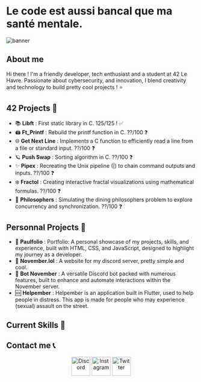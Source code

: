 # Le code est aussi bancal que ma santé mentale.
![banner](https://github.com/user-attachments/assets/28900d56-72e9-4e1b-8aa3-1cf1d912b1ad)

## About me 

Hi there ! I'm a friendly developer, tech enthusiast and a student at 42 Le Havre. Passionate about cybersecurity, and innovation, I blend creativity and technology to build pretty cool projects ! ⭐

## 42 Projects 🏫

- 📚 **Libft** : First static library in C. 125/125 ! ✅
- 🖨️ **Ft_Printf** : Rebuild the printf function in C. ??/100 ❓
- 🌐 **Get Next Line** : Implements a C function to efficiently read a line from a file or standard input. ??/100 ❓
- 🪐 **Push Swap** : Sorting algorithm in C. ??/100 ❓
- ✨ **Pipex** : Recreating the Unix pipeline (|) to chain command outputs and inputs. ??/100 ❓
- ❄️ **Fractol** : Creating interactive fractal visualizations using mathematical formulas. ??/100 ❓
- 💫 **Philosophers** : Simulating the dining philosophers problem to explore concurrency and synchronization. ??/100 ❓

## Personnal Projects 📁 

- 💭 **Paulfolio** : Portfolio: A personal showcase of my projects, skills, and experience, built with HTML, CSS, and JavaScript, designed to highlight my journey as a developer.
- 🍂 **November.lol** : A website for my discord server, pretty simple and cool.
- 🤖 **Bot November** : A versatile Discord bot packed with numerous features, built to enhance and automate interactions within the November server.
- 🆘 **Helpember** : Helpember is an application built in Flutter, used to help people in distress. This app is made for people who may experience (sexual) assault on the street.

## Current Skills 🧠

<p align="center">


</p>

## Contact me 📞

<p align="center">
  <a href="https://www.discord.gg/november"><img src="https://camo.githubusercontent.com/1f41c708a67233512bef2bb4600f9bed1bd0bff23a77a1a74130294d2f5a62a8/68747470733a2f2f736b696c6c69636f6e732e6465762f69636f6e733f693d646973636f7264" alt="Discord" width="50" /></a>
  <a href="https://www.instagram.com/iampaulux"><img src="https://camo.githubusercontent.com/b6eef9807c0db96d1148c56d6b5257c10a4650500fdf8a15caeae46be8a918d6/68747470733a2f2f736b696c6c69636f6e732e6465762f69636f6e733f693d696e7374616772616d" alt="Instagram" width="50" /></a>
  <a href="https://www.x.com/jsuisunchaat"><img src="https://freelogopng.com/images/all_img/1690643591twitter-x-logo-png.png" alt="Twitter" width="50" /></a>
</p>
